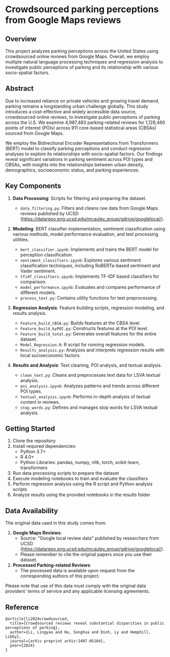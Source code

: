 # Crowdsourced parking perceptions from Google Maps reviews

## Overview

This project analyzes parking perceptions across the United States using crowdsourced online reviews from Google Maps. Overall, we employ multiple natural language processing techniques and regression analysis to investigate public perceptions of parking and its relationship with various socio-spatial factors.

## Abstract

Due to increased reliance on private vehicles and growing travel demand, parking remains a longstanding urban challenge globally. This study introduces a cost-effective and widely accessible data source, crowdsourced online reviews, to investigate public perceptions of parking across the U.S. We examine 4,987,483 parking-related reviews for 1,129,460 points of interest (POIs) across 911 core-based statistical areas (CBSAs) sourced from Google Maps.

We employ the Bidirectional Encoder Representations from Transformers (BERT) model to classify parking perceptions and conduct regression analyses to explore its relationships with socio-spatial factors. Our findings reveal significant variations in parking sentiment across POI types and CBSAs, with insights into the relationships between urban density, demographics, socioeconomic status, and parking experiences.


## Key Components

1. **Data Processing**: Scripts for filtering and preparing the dataset.
   - `data_filtering.py`: Filters and cleans raw data from Google Maps reviews published by UCSD (https://datarepo.eng.ucsd.edu/mcauley_group/gdrive/googlelocal/).

2. **Modeling**: BERT classifier implementation, sentiment classification using various methods, model performance evaluation, and text processing utilities.
   - `bert_classifier.ipynb`: Implements and trains the BERT model for perception classification.
   - `sentiment_classifiers.ipynb`: Explores various sentiment classification techniques, including RoBERTa-based sentiment and Vader sentiment.
   - `tfidf_classifiers.ipynb`: Implements TF-IDF based classifiers for comparison.
   - `model_performance.ipynb`: Evaluates and compares performance of different models.
   - `process_text.py`: Contains utility functions for text preprocessing.

3. **Regression Analysis**: Feature building scripts, regression modeling, and results analysis.
   - `Feature_build_CBSA.py`: Builds features at the CBSA level.
   - `Feature_build_byPOI.py`: Constructs features at the POI level.
   - `Feature_build_total.py`: Generates overall features for the entire dataset.
   - `Model_Regression.R`: R script for running regression models.
   - `Results_analysis.py`: Analyzes and interprets regression results with local socioeconomic factors.

4. **Results and Analysis**: Text cleaning, POI analysis, and textual analysis.
   - `clean_text.py`: Cleans and preprocesses text data for LSVA textual analysis.
   - `poi_analysis.ipynb`: Analyzes patterns and trends across different POI types.
   - `textual_analysis.ipynb`: Performs in-depth analysis of textual content in reviews.
   - `stop_words.py`: Defines and manages stop words for LSVA textual analysis.

## Getting Started

1. Clone the repository
2. Install required dependencies:
   - Python 3.7+
   - R 4.0+
   - Python Libraries: pandas, numpy, nltk, torch, scikit-learn, transformers
3. Run data processing scripts to prepare the dataset
4. Execute modeling notebooks to train and evaluate the classifiers
5. Perform regression analysis using the R script and Python analysis scripts
6. Analyze results using the provided notebooks in the results folder


## Data Availability

The original data used in this study comes from: 
1. **Google Maps Reviews**: 
   - Source: "Google local review data" published by researchers from UCSD (https://datarepo.eng.ucsd.edu/mcauley_group/gdrive/googlelocal/). 
   - Please remember to cite the original papers once you use their dataset.
2. **Processed Parking-related Reviews**:
   - The processed data is available upon request from the corresponding authors of this project.

Please note that use of this data must comply with the original data providers' terms of service and any applicable licensing agreements.

## Reference
```
@article{li2024crowdsourced,
  title={Crowdsourced reviews reveal substantial disparities in public perceptions of parking},
  author={Li, Lingyao and Hu, Songhua and Dinh, Ly and Hemphill, Libby},
  journal={arXiv preprint arXiv:2407.05104},
  year={2024}
}
```

